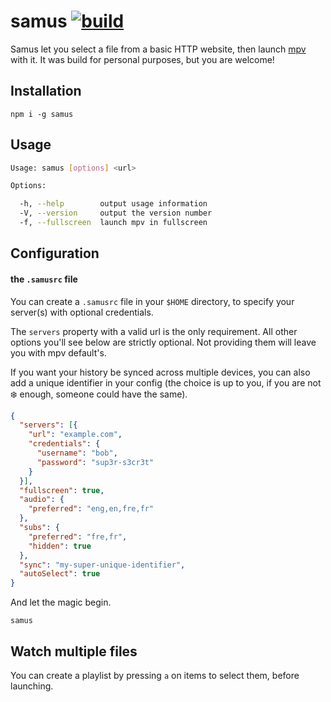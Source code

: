# samus [![build](https://img.shields.io/travis/meriadec/samus.svg?style=flat-square)](https://travis-ci.org/meriadec/samus)

Samus let you select a file from a basic HTTP website, then launch [mpv](https://mpv.io/) with it.
It was build for personal purposes, but you are welcome!

## Installation

    npm i -g samus

## Usage

```bash
Usage: samus [options] <url>

Options:

  -h, --help        output usage information
  -V, --version     output the version number
  -f, --fullscreen  launch mpv in fullscreen
```

## Configuration

#### the `.samusrc` file

You can create a `.samusrc` file in your `$HOME` directory, to specify your
server(s) with optional credentials.

The `servers` property with a valid url is the only requirement. All other
options you'll see below are strictly optional. Not providing them will leave
you with mpv default's.

If you want your history be synced across multiple devices, you can also add
a unique identifier in your config (the choice is up to you, if you are not
:snowflake: enough, someone could have the same).

```json
{
  "servers": [{
    "url": "example.com",
    "credentials": {
      "username": "bob",
      "password": "sup3r-s3cr3t"
    }
  }],
  "fullscreen": true,
  "audio": {
    "preferred": "eng,en,fre,fr"
  },
  "subs": {
    "preferred": "fre,fr",
    "hidden": true
  },
  "sync": "my-super-unique-identifier",
  "autoSelect": true
}
```

And let the magic begin.

    samus

## Watch multiple files

You can create a playlist by pressing `a` on items to select them, before
launching.
